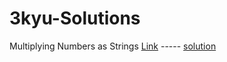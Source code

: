 # 3kyu-Solutions

Multiplying Numbers as Strings [Link](https://www.codewars.com/kata/55911ef14065454c75000062) ----- [solution](https://github.com/zscheck/Code-Wars-Solutions/blob/master/3kyu_solutions/Multiplying_Numbers_As_Strings.js)